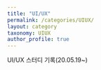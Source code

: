 ```yaml
---
title: "UI/UX"
permalink: /categories/UIUX/
layout: category
taxonomy: UIUX
author_profile: true
---
```


UI/UX 스터디 기록(20.05.19~)